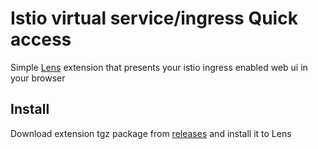 # Istio virtual service/ingress Quick access

Simple [Lens](https://k8slens.dev) extension that presents your istio ingress enabled web ui in your browser

## Install

Download extension tgz package from [releases](https://registry.npmjs.org/lens-ext-istio-vs/-/lens-ext-istio-vs-1.0.0.tgz) and install it to Lens
